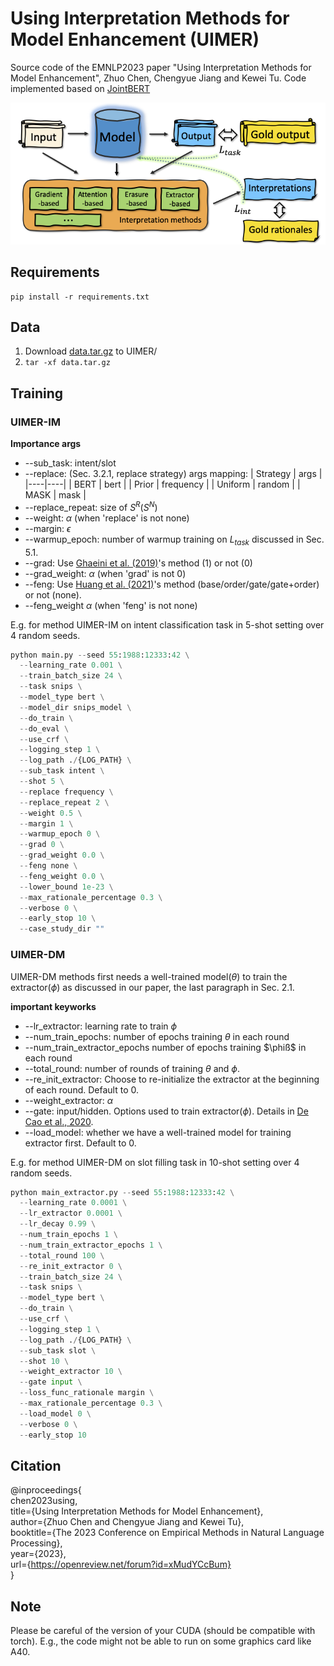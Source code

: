 # Using Interpretation Methods for Model Enhancement (UIMER)
Source code of the EMNLP2023 paper "Using Interpretation Methods for Model Enhancement", Zhuo Chen, Chengyue Jiang and Kewei Tu. Code implemented based on [JointBERT](https://github.com/monologg/JointBERT)

![avatar](figs/frame.png)

## Requirements
```
pip install -r requirements.txt
```
## Data
1. Download [data.tar.gz](https://drive.google.com/file/d/1NggK7r44enD3JYHVdc8X68h_QbJ-ifQk/view?usp=sharing) to UIMER/
2. ```tar -xf data.tar.gz```

## Training

### UIMER-IM

__Importance args__

- --sub_task: intent/slot
- --replace: (Sec. 3.2.1, replace strategy) args mapping:
    | Strategy | args |
    |----|----|
    | BERT | bert |
    | Prior | frequency |
    | Uniform | random |
    | MASK | mask |
- --replace_repeat: size of $S^R(S^N)$
- --weight: $\alpha$ (when 'replace' is not none)
- --margin: $\epsilon$
- --warmup_epoch: number of warmup training on $L
_{task}$ discussed in Sec. 5.1.
- --grad: Use [Ghaeini et al. (2019)](https://arxiv.org/pdf/1902.08649.pdf)'s method (1) or not (0)
- --grad_weight: $\alpha$ (when 'grad' is not 0)
- --feng: Use [Huang et al. (2021)](https://aclanthology.org/2021.acl-long.433.pdf)'s method (base/order/gate/gate+order) or not (none).
- --feng_weight $\alpha$ (when 'feng' is not none)

E.g. for method UIMER-IM on intent classification task in 5-shot setting over 4 random seeds.

```python
python main.py --seed 55:1988:12333:42 \
  --learning_rate 0.001 \
  --train_batch_size 24 \
  --task snips \
  --model_type bert \
  --model_dir snips_model \
  --do_train \
  --do_eval \
  --use_crf \
  --logging_step 1 \
  --log_path ./{LOG_PATH} \
  --sub_task intent \
  --shot 5 \
  --replace frequency \
  --replace_repeat 2 \
  --weight 0.5 \
  --margin 1 \
  --warmup_epoch 0 \
  --grad 0 \
  --grad_weight 0.0 \
  --feng none \
  --feng_weight 0.0 \
  --lower_bound 1e-23 \
  --max_rationale_percentage 0.3 \
  --verbose 0 \
  --early_stop 10 \
  --case_study_dir ""
```

### UIMER-DM
UIMER-DM methods first needs a well-trained model($\theta$) to train the extractor($\phi$) as discussed in our paper, the last paragraph in Sec. 2.1.

__important keyworks__

- --lr_extractor: learning rate to train $\phi$
- --num_train_epochs: number of epochs training $\theta$ in each round
- --num_train_extractor_epochs number of epochs training $\phiß$ in each round
- --total_round: number of rounds of training $\theta$ and $\phi$.
- --re_init_extractor: Choose to re-initialize the extractor at the beginning of each round. Default to 0.
- --weight_extractor: $\alpha$
- --gate: input/hidden. Options used to train extractor($\phi$). Details in [De Cao et al., 2020](https://aclanthology.org/2020.emnlp-main.262.pdf).
- --load_model: whether we have a well-trained model for training extractor first. Default to 0.

E.g. for method UIMER-DM on slot filling task in 10-shot setting over 4 random seeds.

``` python
python main_extractor.py --seed 55:1988:12333:42 \
  --learning_rate 0.0001 \
  --lr_extractor 0.0001 \
  --lr_decay 0.99 \
  --num_train_epochs 1 \
  --num_train_extractor_epochs 1 \
  --total_round 100 \
  --re_init_extractor 0 \
  --train_batch_size 24 \
  --task snips \
  --model_type bert \
  --do_train \
  --use_crf \
  --logging_step 1 \
  --log_path ./{LOG_PATH} \
  --sub_task slot \
  --shot 10 \
  --weight_extractor 10 \
  --gate input \
  --loss_func_rationale margin \
  --max_rationale_percentage 0.3 \
  --load_model 0 \
  --verbose 0 \
  --early_stop 10
```

## Citation
@inproceedings{ <br>
chen2023using, <br>
title={Using Interpretation Methods for Model Enhancement}, <br>
author={Zhuo Chen and Chengyue Jiang and Kewei Tu}, <br>
booktitle={The 2023 Conference on Empirical Methods in Natural Language Processing}, <br>
year={2023}, <br>
url={https://openreview.net/forum?id=xMudYCcBum} <br>
}

## Note 
Please be careful of the version of your CUDA (should be compatible with torch). E.g., the code might not be able to run on some graphics card like A40.
